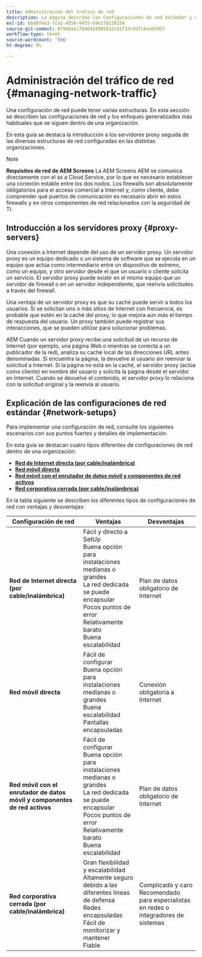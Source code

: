 ```yaml
---
title: Administración del tráfico de red
description: La página describe las Configuraciones de red estándar y cómo administrar el tráfico de red.
exl-id: b6d8f4a3-fca2-4556-9455-b9e27b138154
source-git-commit: 67560ae17646424985032c81f33c937c6eeb5957
workflow-type: tm+mt
source-wordcount: '556'
ht-degree: 0%

---
```


# Administración del tráfico de red {#managing-network-traffic}

Una configuración de red puede tener varias estructuras. En esta sección se describen las configuraciones de red y los enfoques generalizados más habituales que se siguen dentro de una organización.

En esta guía se destaca la introducción a los servidores proxy seguida de las diversas estructuras de red configuradas en las distintas organizaciones.

>[!NOTE]
>**Requisitos de red de AEM Screens**
>La AEM Screens AEM se comunica directamente con el as a Cloud Service, por lo que es necesario establecer una conexión estable entre los dos nodos. Los firewalls son absolutamente obligatorios para el acceso comercial a Internet y, como cliente, debe comprender qué puertos de comunicación es necesario abrir en estos firewalls y en otros componentes de red relacionados con la seguridad de TI.

## Introducción a los servidores proxy {#proxy-servers}

Una conexión a Internet depende del uso de un servidor proxy. Un servidor proxy es un equipo dedicado o un sistema de software que se ejecuta en un equipo que actúa como intermediario entre un dispositivo de extremo, como un equipo, y otro servidor desde el que un usuario o cliente solicita un servicio. El servidor proxy puede existir en el mismo equipo que un servidor de firewall o en un servidor independiente, que reenvía solicitudes a través del firewall.

Una ventaja de un servidor proxy es que su caché puede servir a todos los usuarios. Si se solicitan uno o más sitios de Internet con frecuencia, es probable que estén en la caché del proxy, lo que mejora aún más el tiempo de respuesta del usuario. Un proxy también puede registrar sus interacciones, que se pueden utilizar para solucionar problemas.

AEM Cuando un servidor proxy recibe una solicitud de un recurso de Internet (por ejemplo, una página Web o mientras se conecta a un publicador de la red), analiza su caché local de las direcciones URL antes denominadas. Si encuentra la página, la devuelve al usuario sin reenviar la solicitud a Internet. Si la página no está en la caché, el servidor proxy (actúa como cliente) en nombre del usuario y solicita la página desde el servidor en Internet. Cuando se devuelve el contenido, el servidor proxy lo relaciona con la solicitud original y la reenvía al usuario.

## Explicación de las configuraciones de red estándar {#network-setups}

Para implementar una configuración de red, consulte los siguientes escenarios con sus puntos fuertes y detalles de implementación.

En esta guía se destacan cuatro tipos diferentes de configuraciones de red dentro de una organización:

* **[Red de Internet directa (por cable/inalámbrica)](/help/using/direct-internet-network.md)**
* **[Red móvil directa](/help/using/mobile-network.md)**
* **[Red móvil con el enrutador de datos móvil y componentes de red activos](/help/using/mobile-network-router.md)**
* **[Red corporativa cerrada (por cable/inalámbrica)](/help/using/enclosed-corporate-network.md)**

En la tabla siguiente se describen los diferentes tipos de configuraciones de red con ventajas y desventajas:

| Configuración de red | Ventajas | Desventajas |
|--- |--- |--- |
| **Red de Internet directa (por cable/inalámbrica)** | Fácil y directo a SetUp<br>Buena opción para instalaciones medianas o grandes<br>La red dedicada se puede encapsular<br>Pocos puntos de error<br>Relativamente barato<br>Buena escalabilidad | Plan de datos obligatorio de Internet |
| **Red móvil directa** | Fácil de configurar<br>Buena opción para instalaciones medianas o grandes<br>Buena escalabilidad<br>Pantallas encapsuladas | Conexión obligatoria a Internet |
| **Red móvil con el enrutador de datos móvil y componentes de red activos** | Fácil de configurar<br>Buena opción para instalaciones medianas o grandes<br>La red dedicada se puede encapsular<br>Pocos puntos de error<br>Relativamente barato<br>Buena escalabilidad | Plan de datos obligatorio de Internet |
| **Red corporativa cerrada (por cable/inalámbrica)** | Gran flexibilidad y escalabilidad<br>Altamente seguro debido a las diferentes líneas de defensa<br>Redes encapsuladas<br>Fácil de monitorizar y mantener<br>Fiable | Complicado y caro<br>Recomendado para especialistas en redes o integradores de sistemas |
